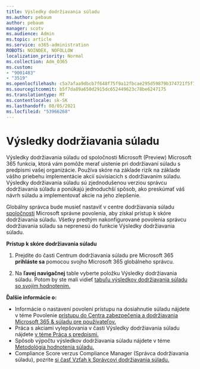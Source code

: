 ```yaml
---
title: Výsledky dodržiavania súladu
ms.author: pebaum
author: pebaum
manager: scotv
ms.audience: Admin
ms.topic: article
ms.service: o365-administration
ROBOTS: NOINDEX, NOFOLLOW
localization_priority: Normal
ms.collection: Adm_O365
ms.custom:
- "9001483"
- "3519"
ms.openlocfilehash: c5a7afaa9dbcb7f648f75f9a12fbcae295d59879b374721f5f7156b2d8c06d62
ms.sourcegitcommit: b5f7da89a650d2915dc652449623c78be6247175
ms.translationtype: MT
ms.contentlocale: sk-SK
ms.lasthandoff: 08/05/2021
ms.locfileid: "53966268"
---
```

# <a name="compliance-score"></a>Výsledky dodržiavania súladu

Výsledky dodržiavania súladu od spoločnosti Microsoft (Preview) Microsoft 365 funkcia, ktorá vám pomôže merať uistenie pri dodržiavaní súladu s predpismi vašej organizácie. Používa skóre na základe rizík na základe vášho priebehu implementácie akcií súvisiacich s dodržiavaním súladu.   Výsledky dodržiavania súladu [](https://docs.microsoft.com/microsoft-365/compliance/compliance-manager-overview) sú zjednodušenou verziou správcu dodržiavania súladu a ponúkajú jednoduchší spôsob, ako preskúmať váš návrh súladu a implementovať akcie na jeho zlepšenie. 

Globálny správca bude musieť nastaviť v centre dodržiavania súladu [spoločnosti](https://docs.microsoft.com/microsoft-365/security/office-365-security/permissions-in-the-security-and-compliance-center) Microsoft správne povolenia, aby získal prístup k skóre dodržiavania súladu.  Všetky predtým nakonfigurované povolenia správcu dodržiavania súladu sa neprenesú do funkcie Výsledky dodržiavania súladu.

**Prístup k skóre dodržiavania súladu**

1. Prejdite do časti Centrum dodržiavania súladu pre Microsoft 365 **prihláste sa** pomocou svojho Microsoft 365 globálneho správcu.

2. Na **ľavej navigačnej** table vyberte položku Výsledky dodržiavania súladu. Potom by ste mali vidieť [tabuľu výsledkov dodržiavania súladu so svojím hodnotením.](https://docs.microsoft.com/microsoft-365/compliance/compliance-score-setup#understand-the-compliance-score-dashboard)
 

**Ďalšie informácie o:**

- Informácie o nastavení povolení prístupu na dosiahnutie súladu nájdete v téme Povolenie [prístupu do Centra zabezpečenia a dodržiavania Microsoft 365 & súladu pre používateľov.](https://docs.microsoft.com/microsoft-365/security/office-365-security/grant-access-to-the-security-and-compliance-center)
- Práca s akciami vylepšovania v časti Výsledky dodržiavania súladu nájdete [v téme Práca s predpismi.](https://docs.microsoft.com/microsoft-365/compliance/working-with-compliance-score)
- Spôsob výpočtu výsledkov dodržiavania súladu nájdete v téme [Metodológia hodnotenia súladu.](https://docs.microsoft.com/microsoft-365/compliance/compliance-score-methodology)
- Compliance Score verzus Compliance Manager (Správca dodržiavania súladu), pozrite [si časť Vzťah k Správcovi dodržiavania súladu.](https://docs.microsoft.com/microsoft-365/compliance/compliance-score#relationship-to-compliance-manager)

